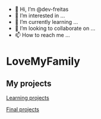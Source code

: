 - 👋 Hi, I’m @dev-freitas
- 👀 I’m interested in ...
- 🌱 I’m currently learning ...
- 💞️ I’m looking to collaborate on ...
- 📫 How to reach me ...

<!---
dev-freitas/dev-freitas is a ✨ special ✨ repository because its `README.md` (this file) appears on your GitHub profile.
You can click the Preview link to take a look at your changes.
--->

<h1>LoveMyFamily</h1>

## My projects

[Learning projects](./learning-projects.md)

[Final projects](./final-projects.md)
